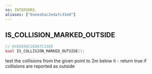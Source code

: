 ```yaml
---
ns: INTERIORS
aliases: ["0xeea5ac2eda7c33e8"]
---
```

## IS_COLLISION_MARKED_OUTSIDE

```c
// 0xEEA5AC2EDA7C33E8
bool IS_COLLISION_MARKED_OUTSIDE();
```

test the collisions from the given point to 2m below it - return true if collisions are reported as outside

